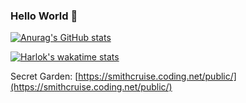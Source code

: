 ### Hello World 👋

[![Anurag's GitHub stats](https://github-readme-stats.vercel.app/api?username=Smith-Cruise&count_private=true)](https://github.com/anuraghazra/github-readme-stats)

[![Harlok's wakatime stats](https://github-readme-stats.vercel.app/api/wakatime?username=smithcruise)](https://github.com/anuraghazra/github-readme-stats)



Secret Garden: [https://smithcruise.coding.net/public/](https://smithcruise.coding.net/public/)


